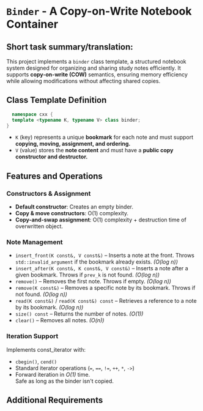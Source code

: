 # `Binder` - A Copy-on-Write Notebook Container

## Short task summary/translation:

This project implements a `binder` class template, a structured notebook system designed for organizing and sharing study notes efficiently. It supports **copy-on-write (COW)** semantics, ensuring memory efficiency while allowing modifications without affecting shared copies.

## Class Template Definition

```cpp
  namespace cxx {
  template <typename K, typename V> class binder;
}
```
- `K` (key) represents a unique **bookmark** for each note and must support **copying, moving, assignment, and ordering.**
- `V` (value) stores the **note content** and must have a **public copy constructor and destructor.**

## Features and Operations

### Constructors & Assignment

- **Default constructor**: Creates an empty binder.
- **Copy & move constructors**: O(1) complexity.
- **Copy-and-swap assignment**: O(1) complexity + destruction time of overwritten object.

### Note Management

- `insert_front(K const&, V const&)` – Inserts a note at the front. Throws `std::invalid_argument` if the bookmark already exists. *(O(log n))*
- `insert_after(K const&, K const&, V const&)` – Inserts a note after a given bookmark. Throws if `prev_k` is not found. *(O(log n))*
- `remove()` – Removes the first note. Throws if empty. *(O(log n))*
- `remove(K const&)` – Removes a specific note by its bookmark. Throws if not found. *(O(log n))*
- `read(K const&)` / `read(K const&) const` – Retrieves a reference to a note by its bookmark. *(O(log n))*
- `size() const` – Returns the number of notes. *(O(1))*
- `clear()` – Removes all notes. *(O(n))*

### Iteration Support

Implements const_iterator with:
- `cbegin()`, `cend()`
- Standard iterator operations (`=`, `==`, `!=`, `++`, `*`, `->`)
- Forward iteration in *O(1)* time.  
Safe as long as the binder isn't copied.


## Additional Requirements
